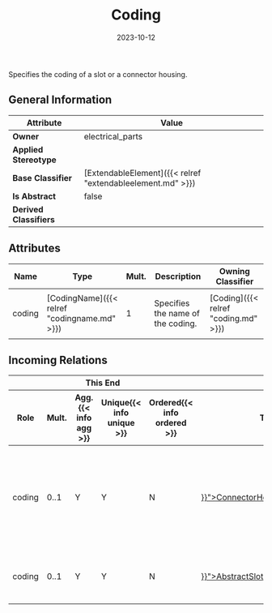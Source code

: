 ﻿---
title: Coding
toc: false
type: specs
date: "2023-10-12"
draft: false
specification: VEC
version: 2.1.0
documentType: "Recommendation"
elementType: Class
classes:
  - Coding
menu_name: vec-2.1.0
---
<p> Specifies the coding of a slot or a connector housing.      </p>

## General Information

| Attribute               | Value |
|-------------------------|-------|
| **Owner**               | electrical_parts |
| **Applied Stereotype**  |   |
| **Base Classifier**     | [ExtendableElement]({{< relref "extendableelement.md" >}})<br/>  |
| **Is Abstract**         | false |
| **Derived Classifiers** |   |

## Attributes
|  Name  |  Type  |  Mult.  |  Description  |  Owning Classifier  |
|--------|--------|---------|---------------|--------------|
|coding| [CodingName]({{< relref "codingname.md" >}}) | 1 | <p> Specifies the name of the coding.      </p> | [Coding]({{< relref "coding.md" >}}) |


##  Incoming Relations
<table>
    <thead>
        <tr>
           <th colspan="5">This End</th>
           <th colspan="2">Other End</th>
           <th colspan="1">General</th>
        </tr>
        <tr>
           <th>Role</th>
           <th>Mult.</th>
           <th>Agg.{{< info agg >}}</th>
           <th>Unique{{< info unique >}}</th>
           <th>Ordered{{< info ordered >}}</th>
           <th>Type</th>
           <th>Mult.</th>
           <th>Description</th>
        </tr>
    <thead>
    <tbody>
    <tr>
        <td>coding</td>
        <td>0..1</td>
        <td>Y</td>
        <td>Y</td>
        <td>N</td>
        <td><a href="{{< relref "connectorhousingspecification.md" >}}">ConnectorHousingSpecification</a></td>
        <td>0..1</td>
        <td>Defines coding of the connector housing that is satisfied by the connector housing.</td>
    </tr>
    <tr>
        <td>coding</td>
        <td>0..1</td>
        <td>Y</td>
        <td>Y</td>
        <td>N</td>
        <td><a href="{{< relref "abstractslot.md" >}}">AbstractSlot</a></td>
        <td>0..1</td>
        <td>Defines coding of the slot that is satisfied by the Slot.</td>
    </tr>
    </tbody>
</table>



